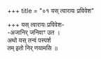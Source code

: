 +++
title = "०१ यस् त्वारायः प्रविवेश"

+++
यस् त्वारायः प्रविवेश-  
-अजानिर् जनिवाꣳ उत ।  
अथो यस् तन्वं पस्पर्श  
तम् इतो निर् णयामसि ॥